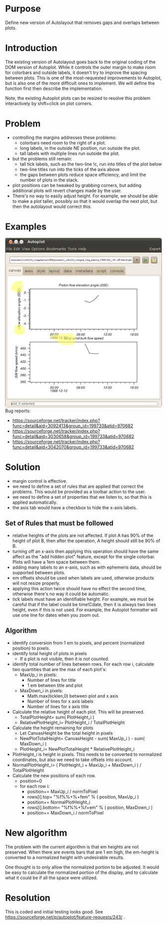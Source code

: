 # Purpose

Define new version of Autolayout that removes gaps and overlaps between
plots.

# Introduction

The existing version of Autolayout goes back to the original coding of
the DOM version of Autoplot. While it controls the outer margin to make
room for colorbars and outside labels, it doesn't try to improve the
spacing between plots. This is one of the most-requested improvements to
Autoplot, but is also one of the more difficult ones to implement. We
will define the function first then describe the implementation.

Note, the existing Autoplot plots can be resized to resolve this problem
interactively by shift+click on plot corners.

# Problem

  - controlling the margins addresses these problems:
      - colorbars need room to the right of a plot.
      - long labels, in the outside NE position, run outside the plot.
      - tall labels with multiple lines run outside the plot.
  - but the problems still remain:
      - tall tick labels, such as the two-line <time>\!c<date>, run into
        titles of the plot below
      - two-line titles run into the ticks of the axis above
      - the gaps between plots reduce space efficiency, and limit the
        number of plots in the stack.
  - plot positions can be tweaked by grabbing corners, but adding
    additional plots will revert changes made by the user.
  - There's no way to easily adjust height. For example, we should be
    able to make a plot taller, possibly so that it would overlap the
    next plot, but then the autolayout would correct this.

# Examples

![clippingLayout.jpg](clippingLayout.jpg "clippingLayout.jpg") Bug
reports:

  - <https://sourceforge.net/tracker/index.php?func=detail&aid=3092413&group_id=199733&atid=970682>
  - <https://sourceforge.net/tracker/index.php?func=detail&aid=3030658&group_id=199733&atid=970682>
  - <https://sourceforge.net/tracker/index.php?func=detail&aid=3042070&group_id=199733&atid=970682>

# Solution

  - margin control is effective.
  - we need to define a set of rules that are applied that correct the
    problems. This would be provided as a toolbar action to the user.
  - we need to define a set of properties that we listen to, so that
    this is applied automatically.
  - the axis tab would have a checkbox to hide the x-axis labels.

## Set of Rules that must be followed

  - relative heights of the plots are not affected. If plot A has 90% of
    the height of plot B, then after the operation, A height should
    still be 90% of B.
  - turning off an x-axis then applying this operation should have the
    same affect as the "add hidden plot" feature, except for the single
    colorbar. Plots will have a 1em space between them.
  - adding many labels to an x-axis, such as with ephemeris data, should
    be supported between plots.
  - em offsets should be used when labels are used, otherwise products
    will not resize properly.
  - applying this action twice should have no effect the second time,
    otherwise there's no way it could be automatic.
  - tick labels must have an identifiable height. For example, we must
    be careful that if the label could be time\!Cdate, then it is always
    two lines height, even if this is not used. For example, the
    Autoplot formatter will use one line for dates when you zoom out.

## Algorithm

  - identify conversion from 1 em to pixels, and percent (normalized
    position) to pixels.
  - identify total height of plots in pixels
      - If a plot is not visible, then it is not counted.
  - identify total number of lines between rows. For each row i,
    calculate two quantities that are the max of each plot's:
      - MaxUp\_i in pixels:
          - Number of lines for title
          - 1 em between title and plot
      - MaxDown\_i in pixels:
          - Math.max(ticklen,0) between plot and x axis
          - Number of lines for x axis labels
          - Number of lines for x axis title
  - Calculate the relative height of each plot. This will be preserved.
      - TotalPlotHeight= sum( PlotHeight\_i )
      - RelativePlotHeight\_i= PlotHeight\_i / TotalPlotHeight
  - Calculate the height remaining for plots
      - Let CanvasHeight be the total height in pixels
      - NewPlotTotalHeight= CanvasHeight - sum( MaxUp\_i ) - sum(
        MaxDown\_i )
      - PlotHeight\_i= NewPlotTotalHeight \* RelativePlotHeight\_i
  - PlotHeight\_i is height in pixels. This needs to be converted to
    normalized coordinates, but also we need to take offsets into
    account.
  - NormalPlotHeight\_i= ( PlotHeight\_i + MaxUp\_i + MaxDown\_i ) /
    TotalPlotHeight
  - Calculate the new positions of each row.
      - position=0
      - for each row i:
          - position+= MaxUp\_i / normToPixel
          - rows\[i\].top= "%f%%+%+fem" % ( position, MaxUp\_i )
          - position+= NormalPlotHeight\_i
          - rows\[i\].bottom= "%f%%+%f+em" % ( position, MaxDown\_i )
          - position+= MaxDown\_i / normToPixel

# New algorithm

The problem with the current algorithm is that em heights are not
preserved. When there are events bars that are 1 em high, the em-height
is converted to a normalized height with undesirable results.

One thought is to only allow the normalized portion to be adjusted. It
would be easy to calculate the normalized portion of the display, and to
calculate what it could be if all the space were utilized.

# Resolution

This is coded and initial testing looks good. See
<https://sourceforge.net/p/autoplot/feature-requests/243/> .
